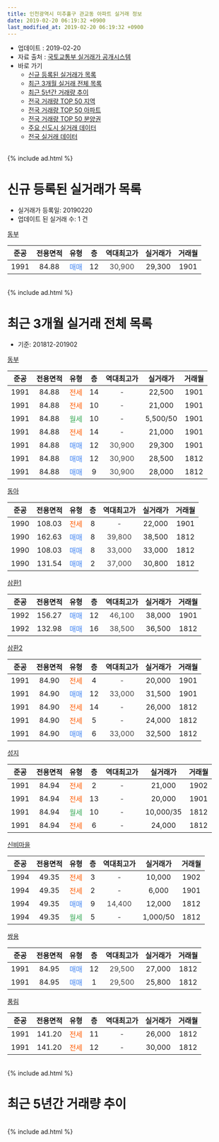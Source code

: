 ```yaml
---
title: 인천광역시 미추홀구 관교동 아파트 실거래 정보
date: 2019-02-20 06:19:32 +0900
last_modified_at: 2019-02-20 06:19:32 +0900
---
```


* 업데이트 : 2019-02-20
* 자료 출처 : [국토교통부 실거래가 공개시스템](http://rt.molit.go.kr)
* 바로 가기
    * [신규 등록된 실거래가 목록](#신규-등록된-실거래가-목록)
    * [최근 3개월 실거래 전체 목록](#최근-3개월-실거래-전체-목록)
    * [최근 5년간 거래량 추이](#최근-5년간-거래량-추이)
    * [전국 거래량 TOP 50 지역](https://inasie.github.io/apt-trade-info/최근-3개월-전국에서-가장-거래가-많이-발생한-지역)
    * [전국 거래량 TOP 50 아파트](https://inasie.github.io/apt-trade-info/최근-3개월-전국에서-가장-거래가-많이-발생한-아파트)
    * [전국 거래량 TOP 50 분양권](https://inasie.github.io/apt-trade-info/최근-3개월-전국에서-가장-거래가-많이-발생한-분양권)
    * [주요 신도시 실거래 데이터](https://inasie.github.io/apt-trade-info/주요-신도시)
    * [전국 실거래 데이터](https://inasie.github.io/apt-trade-info/전국)
<br>
{% include ad.html %}
<br>

# 신규 등록된 실거래가 목록
* 실거래가 등록일: 20190220
* 업데이트 된 실거래 수: 1 건


[동부](https://search.naver.com/search.naver?query=%EC%9D%B8%EC%B2%9C%EA%B4%91%EC%97%AD%EC%8B%9C+%EB%AF%B8%EC%B6%94%ED%99%80%EA%B5%AC+%EA%B4%80%EA%B5%90%EB%8F%99+%EB%8F%99%EB%B6%80)

|준공|전용면적|유형|층|역대최고가|실거래가|거래월|
|:---:|:---:|:---:|:---:|:---:|:---:|:---:|
|1991|84.88|<span style="color:#4285f3">매매</span>|12|<span style="color:#444444">30,900</span>|29,300|1901|


<br>
{% include ad.html %}
<br>

# 최근 3개월 실거래 전체 목록
* 기준: 201812-201902


[동부](https://search.naver.com/search.naver?query=%EC%9D%B8%EC%B2%9C%EA%B4%91%EC%97%AD%EC%8B%9C+%EB%AF%B8%EC%B6%94%ED%99%80%EA%B5%AC+%EA%B4%80%EA%B5%90%EB%8F%99+%EB%8F%99%EB%B6%80)

|준공|전용면적|유형|층|역대최고가|실거래가|거래월|
|:---:|:---:|:---:|:---:|:---:|:---:|:---:|
|1991|84.88|<span style="color:#ff5a00">전세</span>|14|<span style="color:#444444">-</span>|22,500|1901|
|1991|84.88|<span style="color:#ff5a00">전세</span>|10|<span style="color:#444444">-</span>|21,000|1901|
|1991|84.88|<span style="color:#34a853">월세</span>|10|<span style="color:#444444">-</span>|5,500/50|1901|
|1991|84.88|<span style="color:#ff5a00">전세</span>|14|<span style="color:#444444">-</span>|21,000|1901|
|1991|84.88|<span style="color:#4285f3">매매</span>|12|<span style="color:#444444">30,900</span>|29,300|1901|
|1991|84.88|<span style="color:#4285f3">매매</span>|12|<span style="color:#444444">30,900</span>|28,500|1812|
|1991|84.88|<span style="color:#4285f3">매매</span>|9|<span style="color:#444444">30,900</span>|28,000|1812|

[동아](https://search.naver.com/search.naver?query=%EC%9D%B8%EC%B2%9C%EA%B4%91%EC%97%AD%EC%8B%9C+%EB%AF%B8%EC%B6%94%ED%99%80%EA%B5%AC+%EA%B4%80%EA%B5%90%EB%8F%99+%EB%8F%99%EC%95%84)

|준공|전용면적|유형|층|역대최고가|실거래가|거래월|
|:---:|:---:|:---:|:---:|:---:|:---:|:---:|
|1990|108.03|<span style="color:#ff5a00">전세</span>|8|<span style="color:#444444">-</span>|22,000|1901|
|1990|162.63|<span style="color:#4285f3">매매</span>|8|<span style="color:#444444">39,800</span>|38,500|1812|
|1990|108.03|<span style="color:#4285f3">매매</span>|8|<span style="color:#444444">33,000</span>|33,000|1812|
|1990|131.54|<span style="color:#4285f3">매매</span>|2|<span style="color:#444444">37,000</span>|30,800|1812|

[삼환1](https://search.naver.com/search.naver?query=%EC%9D%B8%EC%B2%9C%EA%B4%91%EC%97%AD%EC%8B%9C+%EB%AF%B8%EC%B6%94%ED%99%80%EA%B5%AC+%EA%B4%80%EA%B5%90%EB%8F%99+%EC%82%BC%ED%99%981)

|준공|전용면적|유형|층|역대최고가|실거래가|거래월|
|:---:|:---:|:---:|:---:|:---:|:---:|:---:|
|1992|156.27|<span style="color:#4285f3">매매</span>|12|<span style="color:#444444">46,100</span>|38,000|1901|
|1992|132.98|<span style="color:#4285f3">매매</span>|16|<span style="color:#444444">38,500</span>|36,500|1812|

[삼환2](https://search.naver.com/search.naver?query=%EC%9D%B8%EC%B2%9C%EA%B4%91%EC%97%AD%EC%8B%9C+%EB%AF%B8%EC%B6%94%ED%99%80%EA%B5%AC+%EA%B4%80%EA%B5%90%EB%8F%99+%EC%82%BC%ED%99%982)

|준공|전용면적|유형|층|역대최고가|실거래가|거래월|
|:---:|:---:|:---:|:---:|:---:|:---:|:---:|
|1991|84.90|<span style="color:#ff5a00">전세</span>|4|<span style="color:#444444">-</span>|20,000|1901|
|1991|84.90|<span style="color:#4285f3">매매</span>|12|<span style="color:#444444">33,000</span>|31,500|1901|
|1991|84.90|<span style="color:#ff5a00">전세</span>|14|<span style="color:#444444">-</span>|26,000|1812|
|1991|84.90|<span style="color:#ff5a00">전세</span>|5|<span style="color:#444444">-</span>|24,000|1812|
|1991|84.90|<span style="color:#4285f3">매매</span>|6|<span style="color:#444444">33,000</span>|32,500|1812|

[성지](https://search.naver.com/search.naver?query=%EC%9D%B8%EC%B2%9C%EA%B4%91%EC%97%AD%EC%8B%9C+%EB%AF%B8%EC%B6%94%ED%99%80%EA%B5%AC+%EA%B4%80%EA%B5%90%EB%8F%99+%EC%84%B1%EC%A7%80)

|준공|전용면적|유형|층|역대최고가|실거래가|거래월|
|:---:|:---:|:---:|:---:|:---:|:---:|:---:|
|1991|84.94|<span style="color:#ff5a00">전세</span>|2|<span style="color:#444444">-</span>|21,000|1902|
|1991|84.94|<span style="color:#ff5a00">전세</span>|13|<span style="color:#444444">-</span>|20,000|1901|
|1991|84.94|<span style="color:#34a853">월세</span>|10|<span style="color:#444444">-</span>|10,000/35|1812|
|1991|84.94|<span style="color:#ff5a00">전세</span>|6|<span style="color:#444444">-</span>|24,000|1812|

[신비마을](https://search.naver.com/search.naver?query=%EC%9D%B8%EC%B2%9C%EA%B4%91%EC%97%AD%EC%8B%9C+%EB%AF%B8%EC%B6%94%ED%99%80%EA%B5%AC+%EA%B4%80%EA%B5%90%EB%8F%99+%EC%8B%A0%EB%B9%84%EB%A7%88%EC%9D%84)

|준공|전용면적|유형|층|역대최고가|실거래가|거래월|
|:---:|:---:|:---:|:---:|:---:|:---:|:---:|
|1994|49.35|<span style="color:#ff5a00">전세</span>|3|<span style="color:#444444">-</span>|10,000|1902|
|1994|49.35|<span style="color:#ff5a00">전세</span>|2|<span style="color:#444444">-</span>|6,000|1901|
|1994|49.35|<span style="color:#4285f3">매매</span>|9|<span style="color:#444444">14,400</span>|12,000|1812|
|1994|49.35|<span style="color:#34a853">월세</span>|5|<span style="color:#444444">-</span>|1,000/50|1812|

[쌍용](https://search.naver.com/search.naver?query=%EC%9D%B8%EC%B2%9C%EA%B4%91%EC%97%AD%EC%8B%9C+%EB%AF%B8%EC%B6%94%ED%99%80%EA%B5%AC+%EA%B4%80%EA%B5%90%EB%8F%99+%EC%8C%8D%EC%9A%A9)

|준공|전용면적|유형|층|역대최고가|실거래가|거래월|
|:---:|:---:|:---:|:---:|:---:|:---:|:---:|
|1991|84.95|<span style="color:#4285f3">매매</span>|12|<span style="color:#444444">29,500</span>|27,000|1812|
|1991|84.95|<span style="color:#4285f3">매매</span>|1|<span style="color:#444444">29,500</span>|25,800|1812|

[풍림](https://search.naver.com/search.naver?query=%EC%9D%B8%EC%B2%9C%EA%B4%91%EC%97%AD%EC%8B%9C+%EB%AF%B8%EC%B6%94%ED%99%80%EA%B5%AC+%EA%B4%80%EA%B5%90%EB%8F%99+%ED%92%8D%EB%A6%BC)

|준공|전용면적|유형|층|역대최고가|실거래가|거래월|
|:---:|:---:|:---:|:---:|:---:|:---:|:---:|
|1991|141.20|<span style="color:#ff5a00">전세</span>|11|<span style="color:#444444">-</span>|26,000|1812|
|1991|141.20|<span style="color:#ff5a00">전세</span>|12|<span style="color:#444444">-</span>|30,000|1812|


<br>
{% include ad.html %}
<br>

# 최근 5년간 거래량 추이


<div style="width:100%;">
    <canvas id="deal_progress" height="200"></canvas>
</div>

<script>
new Chart(document.getElementById("deal_progress"), {
    type: 'line',
    data: {
        labels: ['201402','201403','201404','201405','201406','201407','201408','201409','201410','201411','201412','201501','201502','201503','201504','201505','201506','201507','201508','201509','201510','201511','201512','201601','201602','201603','201604','201605','201606','201607','201608','201609','201610','201611','201612','201701','201702','201703','201704','201705','201706','201707','201708','201709','201710','201711','201712','201801','201802','201803','201804','201805','201806','201807','201808','201809','201810','201811','201812','201901','201902'],
        datasets: [{
            label: '매매',
            pointRadius: 1,
            data: [20, 33, 15, 20, 12, 10, 17, 22, 15, 11, 10, 12, 16, 27, 33, 32, 20, 31, 16, 21, 8, 7, 12, 12, 9, 11, 18, 13, 16, 3, 8, 21, 20, 5, 8, 12, 8, 11, 11, 16, 17, 10, 15, 12, 12, 11, 10, 14, 8, 14, 9, 10, 5, 6, 8, 12, 16, 8, 10, 3, 0],
            borderColor: "rgba(255, 201, 14, 1)",
            backgroundColor: "rgba(255, 201, 14, 0.5)",
            fill: false,
            lineTension: 0
        },{
            label: '전월세',
            pointRadius: 1,
            data: [11, 12, 5, 13, 10, 7, 6, 9, 6, 6, 10, 15, 10, 11, 12, 17, 15, 12, 10, 5, 16, 5, 10, 13, 11, 11, 7, 15, 9, 11, 13, 11, 14, 10, 5, 10, 10, 13, 6, 9, 12, 13, 12, 8, 8, 4, 11, 11, 12, 11, 11, 11, 5, 15, 7, 9, 8, 8, 7, 8, 2],
            borderColor: "rgba(0, 141, 185, 1)",
            backgroundColor: "rgba(0, 141, 185, 0.5)",
            fill: false,
            lineTension: 0
        }
        ]
    },
    options: {
        responsive: true,
        title: {
            display: false
        },
        tooltips: {
            mode: 'index',
            intersect: false
        },
        hover: {
            mode: 'nearest',
            intersect: true
        },
        scales: {
            xAxes: [{
                display: true,
                scaleLabel: {
                    display: true,
                    labelString: '년/월'
                }
            }],
            yAxes: [{
                display: true,
                ticks: {
                    suggestedMin: 0,
                },
                scaleLabel: {
                    display: true,
                    labelString: '실거래 수'
                }
            }]
        }
    }
});

</script>


<br>
{% include ad.html %}
<br>

